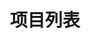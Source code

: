 ---
layout: WjWorks
icon: zhuye
title: 项目列表
tag: 
    - 项目
projectData:
    DM单:
        -   img: https://image.zswei.xyz/wj/202306111522532.jpg
            title: 小王同学作品-1
            desc: 日常创作接单作品
            
        -   img: https://image.zswei.xyz/wj/202306111522531.jpg
            title: 小王同学作品-2
            desc: 日常创作接单作品
            
        -   img: https://image.zswei.xyz/wj/202306111522530.JPG
            title: 小王同学作品-3
            desc: 日常创作接单作品
            
        -   img: https://image.zswei.xyz/wj/202306111522529.jpg
            title: 小王同学作品-4
            desc: 日常创作接单作品
            
        -   img: https://image.zswei.xyz/wj/202306111522528.jpg
            title: 小王同学作品-5
            desc: 日常创作接单作品

            
    板式应用:
        -   img: https://image.zswei.xyz/wj/202306111525649.jpg
            title: 小王同学作品-1
            desc: 日常创作接单作品
            
            
        -   img: https://image.zswei.xyz/wj/202306111525648.jpg
            title: 小王同学作品-2
            desc: 日常创作接单作品
            
        -   img: https://image.zswei.xyz/wj/202306111525647.jpg
            title: 小王同学作品-3
            desc: 日常创作接单作品
            
        -   img: https://image.zswei.xyz/wj/202306111525646.jpg
            title: 小王同学作品-4
            desc: 日常创作接单作品
            
        -   img: https://image.zswei.xyz/wj/202306111525645.jpg
            title: 小王同学作品-5
            desc: 日常创作接单作品
            
        -   img: https://image.zswei.xyz/wj/202306111525644.jpg
            title: 小王同学作品-6
            desc: 日常创作接单作品
            
        -   img: https://image.zswei.xyz/wj/202306111525643.jpg
            title: 小王同学作品-7
            desc: 日常创作接单作品
            
        -   img: https://image.zswei.xyz/wj/202306111525642.jpg
            title: 小王同学作品-8
            desc: 日常创作接单作品
            
        -   img: https://image.zswei.xyz/wj/202306111525641.jpg
            title: 小王同学作品-9
            desc: 日常创作接单作品
            
        -   img: https://image.zswei.xyz/wj/202306111525640.jpg
            title: 小王同学作品-10
            desc: 日常创作接单作品
            
        -   img: https://image.zswei.xyz/wj/202306111525639.jpg
            title: 小王同学作品-11
            desc: 日常创作接单作品
            
        -   img: https://image.zswei.xyz/wj/202306111525638.jpg
            title: 小王同学作品-12
            desc: 日常创作接单作品
            
        -   img: https://image.zswei.xyz/wj/202306111529432.jpg
            title: 小王同学作品-13
            desc: 日常创作接单作品
            
        -   img: https://image.zswei.xyz/wj/202306111529351.jpg
            title: 小王同学作品-14
            desc: 日常创作接单作品
            
        -   img: https://image.zswei.xyz/wj/202306111529647.jpg
            title: 小王同学作品-15
            desc: 日常创作接单作品
            
        -   img: https://image.zswei.xyz/wj/202306111529255.jpg
            title: 小王同学作品-16
            desc: 日常创作接单作品


    产品修图:   
        -   img: https://image.zswei.xyz/wj/202306111530046.jpg
            title: 小王同学作品-1
            desc: 日常创作接单作品
               
        -   img: https://image.zswei.xyz/wj/202306111530045.jpg
            title: 小王同学作品-2
            desc: 日常创作接单作品
               
        -   img: https://image.zswei.xyz/wj/202306111530045.jpg
            title: 小王同学作品-3
            desc: 日常创作接单作品

    海报:   
        -   img: https://image.zswei.xyz/wj/202306111531852.jpg
            title: 小王同学作品-1
            desc: 日常创作接单作品

        -   img: https://image.zswei.xyz/wj/202306111531850.jpg
            title: 小王同学作品-2
            desc: 日常创作接单作品
               
        -   img: https://image.zswei.xyz/wj/202306111531558.jpg
            title: 小王同学作品-3
            desc: 日常创作接单作品
               
        -   img: https://image.zswei.xyz/wj/202306111531557.jpg
            title: 小王同学作品-4
            desc: 日常创作接单作品
               
        -   img: https://image.zswei.xyz/wj/202306111531556.jpg
            title: 小王同学作品-5
            desc: 日常创作接单作品
               
        -   img: https://image.zswei.xyz/wj/202306111531554.jpg
            title: 小王同学作品-6
            desc: 日常创作接单作品
               
        -   img: https://image.zswei.xyz/wj/202306111531553.png
            title: 小王同学作品-7
            desc: 日常创作接单作品
               
        -   img: https://image.zswei.xyz/wj/202306111531552.png
            title: 小王同学作品-8
            desc: 日常创作接单作品
               
        -   img: https://image.zswei.xyz/wj/202306111531551.png
            title: 小王同学作品-9
            desc: 日常创作接单作品
               
        -   img: https://image.zswei.xyz/wj/202306111531550.png
            title: 小王同学作品-10
            desc: 日常创作接单作品
               
        -   img: https://image.zswei.xyz/wj/202306111531549.png
            title: 小王同学作品-11
            desc: 日常创作接单作品
               
        -   img: https://image.zswei.xyz/wj/202306111531863.png
            title: 小王同学作品-12
            desc: 日常创作接单作品
               
        -   img: https://image.zswei.xyz/wj/202306111531548.png
            title: 小王同学作品-13
            desc: 日常创作接单作品
               
        -   img: https://image.zswei.xyz/wj/202306111531547.jpg
            title: 小王同学作品-14
            desc: 日常创作接单作品
               
        -   img: https://image.zswei.xyz/wj/202306111531546.jpg
            title: 小王同学作品-15
            desc: 日常创作接单作品
               
        -   img: https://image.zswei.xyz/wj/202306111531875.png
            title: 小王同学作品-16
            desc: 日常创作接单作品
               
        -   img: https://image.zswei.xyz/wj/202306111531874.png
            title: 小王同学作品-17
            desc: 日常创作接单作品
               
        -   img: https://image.zswei.xyz/wj/202306111531873.png
            title: 小王同学作品-18
            desc: 日常创作接单作品
               
        -   img: https://image.zswei.xyz/wj/202306111531872.png
            title: 小王同学作品-19
            desc: 日常创作接单作品
               
        -   img: https://image.zswei.xyz/wj/202306111531870.png
            title: 小王同学作品-20
            desc: 日常创作接单作品
               
        -   img: https://image.zswei.xyz/wj/202306111531869.png
            title: 小王同学作品-21
            desc: 日常创作接单作品
               
        -   img: https://image.zswei.xyz/wj/202306111531868.png
            title: 小王同学作品-22
            desc: 日常创作接单作品
               
        -   img: https://image.zswei.xyz/wj/202306111531867.png
            title: 小王同学作品-23
            desc: 日常创作接单作品
               
        -   img: https://image.zswei.xyz/wj/202306111531866.png
            title: 小王同学作品-24
            desc: 日常创作接单作品
               
        -   img: https://image.zswei.xyz/wj/202306111531865.png
            title: 小王同学作品-25
            desc: 日常创作接单作品
               
        -   img: https://image.zswei.xyz/wj/202306111531864.png
            title: 小王同学作品-26
            desc: 日常创作接单作品



    合成:   
        -   img: https://image.zswei.xyz/wj/202306111538879.jpg
            title: 小王同学作品-1
            desc: 日常创作接单作品
               
        -   img: https://image.zswei.xyz/wj/202306111538878.jpg
            title: 小王同学作品-2
            desc: 日常创作接单作品
               
        -   img: https://image.zswei.xyz/wj/202306111538877.jpg
            title: 小王同学作品-3
            desc: 日常创作接单作品
               
        -   img: https://image.zswei.xyz/wj/202306111538876.jpg
            title: 小王同学作品-4
            desc: 日常创作接单作品
               
        -   img: https://image.zswei.xyz/wj/202306111538875.jpg
            title: 小王同学作品-5
            desc: 日常创作接单作品


    画册:   
        -   img: https://image.zswei.xyz/wj/202306111540392.jpg
            title: 小王同学作品-1
            desc: 日常创作接单作品
               
        -   img: https://image.zswei.xyz/wj/202306111540821.jpg
            title: 小王同学作品-2
            desc: 日常创作接单作品
               
        -   img: https://image.zswei.xyz/wj/202306111540820.jpg
            title: 小王同学作品-3
            desc: 日常创作接单作品
               
        -   img: https://image.zswei.xyz/wj/202306111540819.jpg
            title: 小王同学作品-4
            desc: 日常创作接单作品
               
        -   img: https://image.zswei.xyz/wj/202306111540817.jpg
            title: 小王同学作品-5
            desc: 日常创作接单作品
               
        -   img: https://image.zswei.xyz/wj/202306111540816.jpg
            title: 小王同学作品-6
            desc: 日常创作接单作品
               
        -   img: https://image.zswei.xyz/wj/202306111540815.jpg
            title: 小王同学作品-7
            desc: 日常创作接单作品
               
        -   img: https://image.zswei.xyz/wj/202306111540814.jpg
            title: 小王同学作品-8
            desc: 日常创作接单作品
               
        -   img: https://image.zswei.xyz/wj/202306111540813.jpg
            title: 小王同学作品-9
            desc: 日常创作接单作品
               
        -   img: https://image.zswei.xyz/wj/202306111540812.jpg
            title: 小王同学作品-10
            desc: 日常创作接单作品
               
        -   img: https://image.zswei.xyz/wj/202306111540811.jpg
            title: 小王同学作品-11
            desc: 日常创作接单作品
               
        -   img: https://image.zswei.xyz/wj/202306111540810.jpg
            title: 小王同学作品-12
            desc: 日常创作接单作品
               
        -   img: https://image.zswei.xyz/wj/202306111540809.jpg
            title: 小王同学作品-13
            desc: 日常创作接单作品


    名片:   
        -   img: https://image.zswei.xyz/wj/202306111542769.jpg
            title: 小王同学作品-1
            desc: 日常创作接单作品
               
        -   img: https://image.zswei.xyz/wj/202306111542768.jpg
            title: 小王同学作品-2
            desc: 日常创作接单作品

           
        -   img: https://image.zswei.xyz/wj/202306111542767.jpg
            title: 小王同学作品-3
            desc: 日常创作接单作品


    详情页:   
        -   img: https://image.zswei.xyz/wj/202306111543809.jpg
            title: 小王同学作品-1
            desc: 日常创作接单作品
               
        -   img: https://image.zswei.xyz/wj/202306111543808.jpg
            title: 小王同学作品-2
            desc: 日常创作接单作品
               
        -   img: https://image.zswei.xyz/wj/202306111543807.jpg
            title: 小王同学作品-3
            desc: 日常创作接单作品
               
        -   img: https://image.zswei.xyz/wj/202306111543806.jpg
            title: 小王同学作品-4
            desc: 日常创作接单作品
               
        -   img: https://image.zswei.xyz/wj/202306111543804.jpg
            title: 小王同学作品-5
            desc: 日常创作接单作品


    杂志:   
        -   img: https://image.zswei.xyz/wj/202306111544670.jpg
            title: 小王同学作品-1
            desc: 日常创作接单作品
               
        -   img: https://image.zswei.xyz/wj/202306111544669.jpg
            title: 小王同学作品-2
            desc: 日常创作接单作品
               
        -   img: https://image.zswei.xyz/wj/202306111544668.jpg
            title: 小王同学作品-3
            desc: 日常创作接单作品
               
        -   img: https://image.zswei.xyz/wj/202306111544667.jpg
            title: 小王同学作品-4
            desc: 日常创作接单作品
               
        -   img: https://image.zswei.xyz/wj/202306111544666.jpg
            title: 小王同学作品-5
            desc: 日常创作接单作品


    展架:   
        -   img: https://image.zswei.xyz/wj/202306111545491.jpg
            title: 小王同学作品-1
            desc: 日常创作接单作品
               
        -   img: https://image.zswei.xyz/wj/202306111545490.jpg
            title: 小王同学作品-2
            desc: 日常创作接单作品


    折页:   
        -   img: https://image.zswei.xyz/wj/202306111545626.jpg
            title: 小王同学作品-1
            desc: 日常创作接单作品
               
        -   img: https://image.zswei.xyz/wj/202306111545625.jpg
            title: 小王同学作品-2
            desc: 日常创作接单作品


    主图:   
        -   img: https://image.zswei.xyz/wj/202306111546636.jpg
            title: 小王同学作品-1
            desc: 日常创作接单作品
               
        -   img: https://image.zswei.xyz/wj/202306111546635.jpg
            title: 小王同学作品-2
            desc: 日常创作接单作品
               
        -   img: https://image.zswei.xyz/wj/202306111546634.jpg
            title: 小王同学作品-3
            desc: 日常创作接单作品
               
        -   img: https://image.zswei.xyz/wj/202306111546633.jpg
            title: 小王同学作品-4
            desc: 日常创作接单作品
               
        -   img: https://image.zswei.xyz/wj/202306111546632.jpg
            title: 小王同学作品-5
            desc: 日常创作接单作品
               
        -   img: https://image.zswei.xyz/wj/202306111546631.jpg
            title: 小王同学作品-6
            desc: 日常创作接单作品
               
        -   img: https://image.zswei.xyz/wj/202306111546630.jpg
            title: 小王同学作品-7
            desc: 日常创作接单作品


    字体:   
        -   img: https://image.zswei.xyz/wj/202306111549051.jpg
            title: 小王同学作品-1
            desc: 日常创作接单作品
               
        -   img: https://image.zswei.xyz/wj/202306111547854.jpg
            title: 小王同学作品-2
            desc: 日常创作接单作品
               
        -   img: https://image.zswei.xyz/wj/202306111547852.jpg
            title: 小王同学作品-3
            desc: 日常创作接单作品
               
        -   img: https://image.zswei.xyz/wj/202306111547851.jpg
            title: 小王同学作品-4
            desc: 日常创作接单作品
               
        -   img: https://image.zswei.xyz/wj/202306111547850.jpg
            title: 小王同学作品-5
            desc: 日常创作接单作品
               
        -   img: https://image.zswei.xyz/wj/202306111547849.jpg
            title: 小王同学作品-6
            desc: 日常创作接单作品
               
        -   img: https://image.zswei.xyz/wj/202306111547848.jpg
            title: 小王同学作品-7
            desc: 日常创作接单作品
               
        -   img: https://image.zswei.xyz/wj/202306111547847.jpg
            title: 小王同学作品-8
            desc: 日常创作接单作品
               
        -   img: https://image.zswei.xyz/wj/202306111547846.jpg
            title: 小王同学作品-9
            desc: 日常创作接单作品
               
        -   img: https://image.zswei.xyz/wj/202306111547845.jpg
            title: 小王同学作品-10
            desc: 日常创作接单作品




    其他:   
        -   img: https://image.zswei.xyz/wj/202306111549154.jpg
            title: 文化墙
            desc: 日常创作接单作品
               
        -   img: https://image.zswei.xyz/img/202304111726161.jpg
            title: 喜马拉雅专辑封面
            desc: 日常创作接单作品
               
        -   img: https://image.zswei.xyz/img/202304111727839.jpg
            title: 喜马拉雅宣传图
            desc: 日常创作接单作品
---